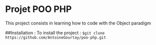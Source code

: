 # Projet POO PHP
 This project consists in learning how to code with the Object paradigm


##Installation :
 To install the project : `$git clone https://github.com/AntoineGourtay/poo-php.git`
 

